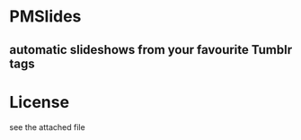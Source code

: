 # PMSlides
## automatic slideshows from your favourite Tumblr tags

# License
see the attached file
